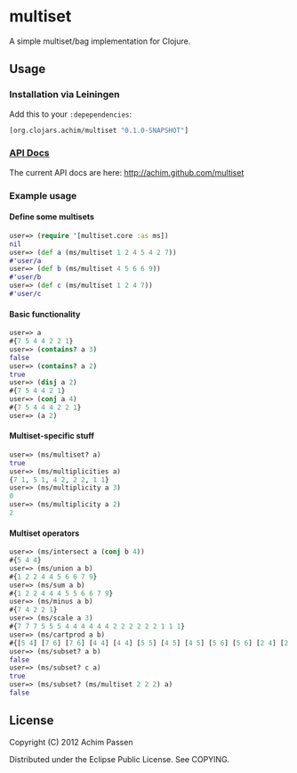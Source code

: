 # multiset

A simple multiset/bag implementation for Clojure.

## Usage

### Installation via Leiningen

Add this to your `:depependencies`:

```clojure
[org.clojars.achim/multiset "0.1.0-SNAPSHOT"]
```
### [API Docs](http://achim.github.com/multiset/)

The current API docs are here: http://achim.github.com/multiset

### Example usage

#### Define some multisets
```clojure
user=> (require '[multiset.core :as ms])
nil
user=> (def a (ms/multiset 1 2 4 5 4 2 7))
#'user/a
user=> (def b (ms/multiset 4 5 6 6 9))
#'user/b
user=> (def c (ms/multiset 1 2 4 7))
#'user/c
```
#### Basic functionality
```clojure
user=> a
#{7 5 4 4 2 2 1}
user=> (contains? a 3)
false
user=> (contains? a 2)
true
user=> (disj a 2)
#{7 5 4 4 2 1}
user=> (conj a 4)
#{7 5 4 4 4 2 2 1}
user=> (a 2)
```
#### Multiset-specific stuff
```clojure
user=> (ms/multiset? a)
true
user=> (ms/multiplicities a)
{7 1, 5 1, 4 2, 2 2, 1 1}
user=> (ms/multiplicity a 3)
0
user=> (ms/multiplicity a 2)
2
```
#### Multiset operators
```clojure
user=> (ms/intersect a (conj b 4))
#{5 4 4}
user=> (ms/union a b)
#{1 2 2 4 4 5 6 6 7 9}
user=> (ms/sum a b)
#{1 2 2 4 4 4 5 5 6 6 7 9}
user=> (ms/minus a b)
#{7 4 2 2 1}
user=> (ms/scale a 3)
#{7 7 7 5 5 5 4 4 4 4 4 4 2 2 2 2 2 2 1 1 1}
user=> (ms/cartprod a b)
#{[5 4] [7 6] [7 6] [4 4] [4 4] [5 5] [4 5] [4 5] [5 6] [5 6] [2 4] [2 4] [4 6] [4 6] [4 6] [4 6] [7 9] [2 5] [2 5] [1 4] [2 6] [2 6] [2 6] [2 6] [5 9] [1 5] [4 9] [4 9] [1 6] [1 6] [2 9] [2 9] [1 9] [7 4] [7 5]}
user=> (ms/subset? a b)
false
user=> (ms/subset? c a)
true
user=> (ms/subset? (ms/multiset 2 2 2) a)
false
```

## License

Copyright (C) 2012 Achim Passen

Distributed under the Eclipse Public License. See COPYING.
